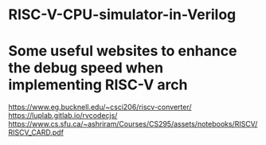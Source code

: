 # RISC-V-CPU-simulator-in-Verilog
# Some useful websites to enhance the debug speed when implementing RISC-V arch
  https://www.eg.bucknell.edu/~csci206/riscv-converter/
  https://luplab.gitlab.io/rvcodecjs/
  https://www.cs.sfu.ca/~ashriram/Courses/CS295/assets/notebooks/RISCV/RISCV_CARD.pdf
